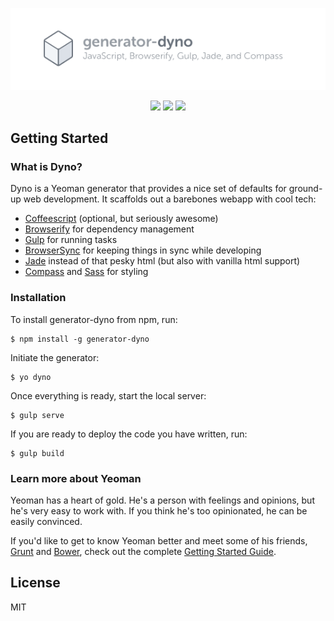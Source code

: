 <p align="center">
  <img src="https://github.com/jhendley25/generator-dyno/raw/master/app/templates/dyno-logo.png" alt="generator-dyno"/>
</p>

<p align="center">
  <a target="_blank" href="https://www.npmjs.com/package/generator-dyno"><img src="https://img.shields.io/npm/v/generator-dyno.svg" /></a>
  <a target="_blank" href="https://www.npmjs.com/package/generator-dyno"><img src="https://img.shields.io/npm/dm/generator-dyno.svg" /></a>
  <a target="_blank" href="https://david-dm.org/jhendley25/generator-dyno"><img src="https://img.shields.io/david/jhendley25/generator-dyno.svg" /></a>
</p>

## Getting Started

### What is Dyno?

Dyno is a Yeoman generator that provides a nice set of defaults for ground-up web development. It scaffolds out a barebones webapp with cool tech:
- [Coffeescript](http://coffeescript.org/) (optional, but seriously awesome)
- [Browserify](http://browserify.org/) for dependency management
- [Gulp](http://gulpjs.com/) for running tasks
- [BrowserSync](http://browsersync.io/) for keeping things in sync while developing
- [Jade](http://jade-lang.com/) instead of that pesky html (but also with vanilla html support)
- [Compass](http://compass-style.org/) and [Sass](http://sass-lang.com/) for styling


### Installation

To install generator-dyno from npm, run:

```
$ npm install -g generator-dyno
```

Initiate the generator:

```
$ yo dyno
```

Once everything is ready, start the local server:

```
$ gulp serve
```

If you are ready to deploy the code you have written, run:

```
$ gulp build
```

### Learn more about Yeoman

Yeoman has a heart of gold. He's a person with feelings and opinions, but he's very easy to work with. If you think he's too opinionated, he can be easily convinced.

If you'd like to get to know Yeoman better and meet some of his friends, [Grunt](http://gruntjs.com) and [Bower](http://bower.io), check out the complete [Getting Started Guide](https://github.com/yeoman/yeoman/wiki/Getting-Started).


## License

MIT
